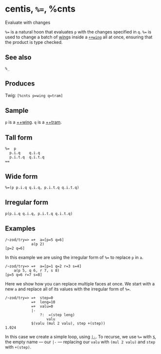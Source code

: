 centis, `%=`, %cnts
============================

Evaluate with changes

`%=` is a natural hoon that evaluates `p` with the changes specified in
`q`. `%=` is used to change a batch of [wing]()s inside a [`++wing`]()
all at once, ensuring that the product is type checked.

See also
--------

`%_`

Produces
--------

Twig: `[%cnts p=wing q=tram]`

Sample
------

`p` is a [++wing](). `q` is a [++tram]().

Tall form
---------

    %=  p
      p.i.q    q.i.q
      p.i.t.q  q.i.t.q
    ==

Wide form
---------

    %=(p p.i.q q.i.q, p.i.t.q q.i.t.q)

Irregular form
--------------

    p(p.i.q q.i.q, p.i.t.q q.i.t.q)

Examples
--------

    /~zod/try=> =+  a=[p=5 q=6]
                a(p 2)
    [p=2 q=6]

In this example we are using the irregular form of `%=` to replace `p`
in `a`.

    /~zod/try=> =+  a=[p=1 q=2 r=3 s=4]
        a(p 5, q 6, r 7, s 8)
    [p=5 q=6 r=7 s=8]

Here we show how you can replace multiple faces at once. We start with a
new `a` and replace all of its values with the irregular form of `%=`.

    /~zod/try=> =+  step=0
                =+  leng=10
                =+  valu=0
                |-
                    ?:  =(step leng)
                       valu
                $(valu (mul 2 valu), step +(step))
    1.024

In this case we create a simple loop, using [`|-`](). To recurse, we use
`%=` with [`$`](), the empty name — our `|-` — replacing our `valu` with
`(mul 2 valu)` and `step` with `+(step)`.
